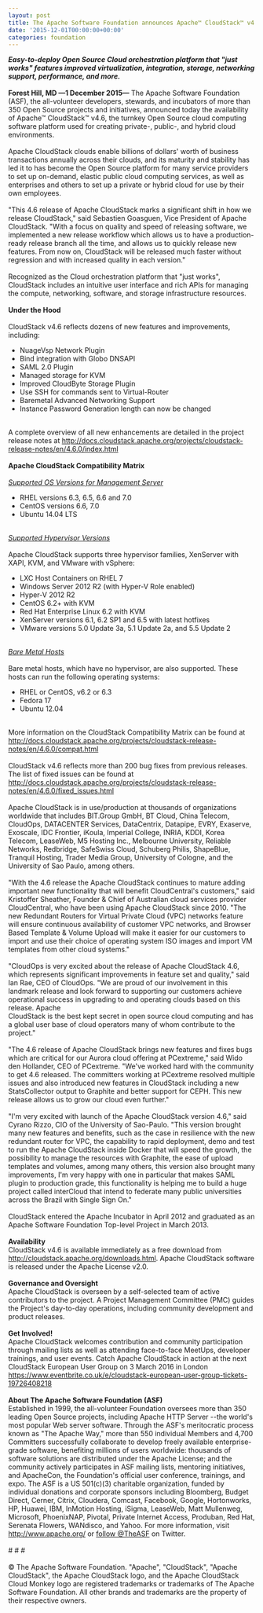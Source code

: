 ```yaml
---
layout: post
title: The Apache Software Foundation announces Apache™ CloudStack™ v4.6
date: '2015-12-01T00:00:00+00:00'
categories: foundation
---
```

<div><b><i>Easy-to-deploy Open Source Cloud orchestration platform that &quot;just works&quot; features improved virtualization, integration, storage, networking support, performance, and more.</i></b></div> 
  <div><b><br /></b></div> 
  <div><b>Forest Hill, MD —1 December 2015—</b> The Apache Software Foundation (ASF), the all-volunteer developers, stewards, and incubators of more than 350 Open Source projects and initiatives, announced today the availability of Apache™ CloudStack™ v4.6, the turnkey Open Source cloud computing software platform used for creating private-, public-, and hybrid cloud environments.</div> 
  <div><br /></div> 
  <div>Apache CloudStack clouds enable billions of dollars' worth of business transactions annually across their clouds, and its maturity and stability has led it to has become the Open Source platform for many service providers to set up on-demand, elastic public cloud computing services, as well as enterprises and others to set up a private or hybrid cloud for use by their own employees.</div> 
  <div><br /></div> 
  <div>&quot;This 4.6 release of Apache CloudStack marks a significant shift in how we release CloudStack,&quot; said Sebastien Goasguen, Vice President of Apache CloudStack. &quot;With a focus on quality and speed of releasing software, we implemented a new release workflow which allows us to have a production-ready release branch all the time, and allows us to quickly release new features. From now on, CloudStack will be released much faster without regression and with increased quality in each version.&quot;</div> 
  <div><br /></div> 
  <div>Recognized as the Cloud orchestration platform that &quot;just works&quot;, CloudStack includes an intuitive user interface and rich APIs for managing the compute, networking, software, and storage infrastructure resources.</div> 
  <div><br /></div> 
  <div><b>Under the Hood</b></div> 
  <div><br /></div> 
  <div>CloudStack v4.6 reflects dozens of new features and improvements, including:</div> 
  <div> 
    <ul> 
      <li>NuageVsp Network Plugin</li> 
      <li>Bind integration with Globo DNSAPI</li> 
      <li>SAML 2.0 Plugin</li> 
      <li>Managed storage for KVM</li> 
      <li>Improved CloudByte Storage Plugin</li> 
      <li>Use SSH for commands sent to Virtual-Router</li> 
      <li>Baremetal Advanced Networking Support</li> 
      <li>Instance Password Generation length can now be changed</li> 
    </ul> 
  </div> 
  <div><br /></div> 
  <div>A complete overview of all new enhancements are detailed in the project release notes at <a href="http://docs.cloudstack.apache.org/projects/cloudstack-release-notes/en/4.6.0/index.html">http://docs.cloudstack.apache.org/projects/cloudstack-release-notes/en/4.6.0/index.html</a></div> 
  <div><br /></div> 
  <div><b>Apache CloudStack Compatibility Matrix</b></div> 
  <div><br /></div> 
  <div><u><i>Supported OS Versions for Management Server</i></u></div> 
  <div> 
    <ul> 
      <li>RHEL versions 6.3, 6.5, 6.6 and 7.0</li> 
      <li>CentOS versions 6.6, 7.0</li> 
      <li>Ubuntu 14.04 LTS</li> 
    </ul> 
  </div> 
  <div><br /></div> 
  <div><u><i>Supported Hypervisor Versions</i></u></div> 
  <div><br /></div> 
  <div>Apache CloudStack supports three hypervisor families, XenServer with XAPI, KVM, and VMware with vSphere:</div> 
  <div> 
    <ul> 
      <li>LXC Host Containers on RHEL 7</li> 
      <li>Windows Server 2012 R2 (with Hyper-V Role enabled)</li> 
      <li>Hyper-V 2012 R2</li> 
      <li>CentOS 6.2+ with KVM</li> 
      <li>Red Hat Enterprise Linux 6.2 with KVM</li> 
      <li>XenServer versions 6.1, 6.2 SP1 and 6.5 with latest hotfixes</li> 
      <li>VMware versions 5.0 Update 3a, 5.1 Update 2a, and 5.5 Update 2</li> 
    </ul> 
  </div> 
  <div><br /></div> 
  <div><u><i>Bare Metal Hosts</i></u></div> 
  <div><br /></div> 
  <div>Bare metal hosts, which have no hypervisor, are also supported. These hosts can run the following operating systems:</div> 
  <div> 
    <ul> 
      <li>RHEL or CentOS, v6.2 or 6.3</li> 
      <li>Fedora 17</li> 
      <li>Ubuntu 12.04</li> 
    </ul> 
  </div> 
  <div><br /></div> 
  <div>More information on the CloudStack Compatibility Matrix can be found at <a href="http://docs.cloudstack.apache.org/projects/cloudstack-release-notes/en/4.6.0/compat.html">http://docs.cloudstack.apache.org/projects/cloudstack-release-notes/en/4.6.0/compat.html</a></div> 
  <div><br /></div> 
  <div>CloudStack v4.6 reflects more than 200 bug fixes from previous releases. The list of fixed issues can be found at <a href="http://docs.cloudstack.apache.org/projects/cloudstack-release-notes/en/4.6.0/fixed_issues.html">http://docs.cloudstack.apache.org/projects/cloudstack-release-notes/en/4.6.0/fixed_issues.html</a></div> 
  <div><br /></div> 
  <div>Apache CloudStack is in use/production at thousands of organizations worldwide that includes BIT.Group GmbH, BT Cloud, China Telecom, CloudOps, DATACENTER Services, DataCentrix, Datapipe, EVRY, Exaserve, Exoscale, IDC Frontier, iKoula, Imperial College, INRIA, KDDI, Korea Telecom, LeaseWeb, M5 Hosting Inc., Melbourne University, Reliable Networks, Redbridge, SafeSwiss Cloud, Schuberg Philis, ShapeBlue, Tranquil Hosting, Trader Media Group, University of Cologne, and the University of Sao Paulo, among others.</div> 
  <div><br /></div> 
  <div>&quot;With the 4.6 release the Apache CloudStack continues to mature adding important new functionality that will benefit CloudCentral's customers,&quot; said Kristoffer Sheather, Founder &amp; Chief of Australian cloud services provider CloudCentral, who have been using Apache CloudStack since 2010. &quot;The new Redundant Routers for Virtual Private Cloud (VPC) networks feature will ensure continuous availability of customer VPC networks, and Browser Based Template &amp; Volume Upload will make it easier for our customers to import and use their choice of operating system ISO images and import VM templates from other cloud systems.&quot;</div> 
  <div><br /></div> 
  <div>&quot;CloudOps is very excited about the release of Apache CloudStack 4.6, which represents significant improvements in feature set and quality,&quot; said Ian Rae, CEO of CloudOps. &quot;We are proud of our involvement in this landmark release and look forward to supporting our customers achieve operational success in upgrading to and operating clouds based on this release. Apache</div> 
  <div>CloudStack is the best kept secret in open source cloud computing and has a global user base of cloud operators many of whom contribute to the project.&quot;</div> 
  <div><br /></div> 
  <div>&quot;The 4.6 release of Apache CloudStack brings new features and fixes bugs which are critical for our Aurora cloud offering at PCextreme,&quot; said Wido den Hollander, CEO of PCextreme. &quot;We've worked hard with the community to get 4.6 released. The committers working at PCextreme resolved multiple issues and also introduced new features in CloudStack including a new StatsCollector output to Graphite and better support for CEPH. This new release allows us to grow our cloud even further.&quot;</div> 
  <div><br /></div> 
  <div>&quot;I'm very excited with launch of the Apache CloudStack version 4.6,&quot; said Cyrano Rizzo, CIO of the University of Sao-Paulo. &quot;This version brought many new features and benefits, such as the case in resilience with the new redundant router for VPC, the capability to rapid deployment, demo and test to run the Apache CloudStack inside Docker that will speed the growth, the possibility to manage the resources with Graphite, the ease of upload templates and volumes, among many others, this version also brought many improvements, I'm very happy with one in particular that makes SAML plugin to production grade, this functionality is helping me to build a huge project called interCloud that intend to federate many public universities across the Brazil with Single Sign On.&quot;</div> 
  <div><br /></div> 
  <div>CloudStack entered the Apache Incubator in April 2012 and graduated as an Apache Software Foundation Top-level Project in March 2013.</div> 
  <div><br /></div> 
  <div><b>Availability</b></div> 
  <div>CloudStack v4.6 is available immediately as a free download from <a href="http://cloudstack.apache.org/downloads.html">http://cloudstack.apache.org/downloads.html</a>. Apache CloudStack software is released under the Apache License v2.0.</div> 
  <div><br /></div> 
  <div><b>Governance and Oversight</b></div> 
  <div>Apache CloudStack is overseen by a self-selected team of active contributors to the project. A Project Management Committee (PMC) guides the Project's day-to-day operations, including community development and product releases.</div> 
  <div><br /></div> 
  <div><b>Get Involved!</b></div> 
  <div>Apache CloudStack welcomes contribution and community participation through mailing lists as well as attending face-to-face MeetUps, developer trainings, and user events. Catch Apache CloudStack in action at the next CloudStack European User Group on 3 March 2016 in London <a href="https://www.eventbrite.co.uk/e/cloudstack-european-user-group-tickets-19726408218">https://www.eventbrite.co.uk/e/cloudstack-european-user-group-tickets-19726408218</a></div> 
  <div><br /></div> 
  <div><b>About The Apache Software Foundation (ASF)</b></div> 
  <div>Established in 1999, the all-volunteer Foundation oversees more than 350 leading Open Source projects, including Apache HTTP Server --the world's most popular Web server software. Through the ASF's meritocratic process known as &quot;The Apache Way,&quot; more than 550 individual Members and 4,700 Committers successfully collaborate to develop freely available enterprise-grade software, benefiting millions of users worldwide: thousands of software solutions are distributed under the Apache License; and the community actively participates in ASF mailing lists, mentoring initiatives, and ApacheCon, the Foundation's official user conference, trainings, and expo. The ASF is a US 501(c)(3) charitable organization, funded by individual donations and corporate sponsors including Bloomberg, Budget Direct, Cerner, Citrix, Cloudera, Comcast, Facebook, Google, Hortonworks, HP, Huawei, IBM, InMotion Hosting, iSigma, LeaseWeb, Matt Mullenweg, Microsoft, PhoenixNAP, Pivotal, Private Internet Access, Produban, Red Hat, Serenata Flowers, WANdisco, and Yahoo. For more information, visit <a href="http://www.apache.org/">http://www.apache.org/</a> or <a href="http://www.twitter.com/TheASF">follow @TheASF</a> on Twitter.</div> 
  <div><br /></div> 
  <div># # #</div> 
  <div><br /></div> 
  <div>© The Apache Software Foundation. &quot;Apache&quot;, &quot;CloudStack&quot;, &quot;Apache CloudStack&quot;, the Apache CloudStack logo, and the Apache CloudStack Cloud Monkey logo are registered trademarks or trademarks of The Apache Software Foundation. All other brands and trademarks are the property of their respective owners.</div>
